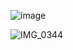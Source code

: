 ![image](https://github.com/user-attachments/assets/5ae37dc1-943f-4756-9016-64b11b0ed3a2)

![IMG_0344](https://github.com/user-attachments/assets/17cd318a-f070-41a4-bd3c-794ccbe4ef8b)
